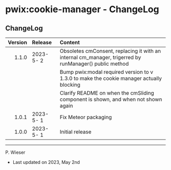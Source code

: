 # pwix:cookie-manager - ChangeLog

## ChangeLog

| Version | Release    | Content |
| ---:    | :---       | :---    |
| 1.1.0   | 2023- 5- 2 | Obsoletes cmConsent, replacing it with an internal cm_manager, trigerred by runManager() public method |
|         |            | Bump pwix:modal required version to v 1.3.0 to make the cookie manager actually blocking |
|         |            | Clarify README on when the cmSliding component is shown, and when not shown again |
| 1.0.1   | 2023- 5- 1 | Fix Meteor packaging |
| 1.0.0   | 2023- 5- 1 | Initial release |

---
P. Wieser
- Last updated on 2023, May 2nd
